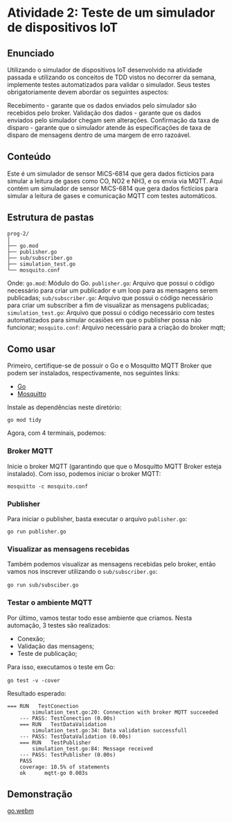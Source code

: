 # Atividade 2: Teste de um simulador de dispositivos IoT

## Enunciado

Utilizando o simulador de dispositivos IoT desenvolvido na atividade passada e utilizando os conceitos de TDD vistos no decorrer da semana, implemente testes automatizados para validar o simulador. Seus testes obrigatoriamente devem abordar os seguintes aspectos:

Recebimento - garante que os dados enviados pelo simulador são recebidos pelo broker.
Validação dos dados - garante que os dados enviados pelo simulador chegam sem alterações.
Confirmação da taxa de disparo - garante que o simulador atende às especificações de taxa de disparo de mensagens dentro de uma margem de erro razoável.

## Conteúdo

Este é um simulador de sensor MiCS-6814 que gera dados fictícios para simular a leitura de gases como CO, NO2 e NH3, e os envia via MQTT.
Aqui contém um simulador de sensor MiCS-6814 que gera dados fictícios para simular a leitura de gases e comunicação MQTT com testes automáticos.

## Estrutura de pastas
<pre><code>prog-2/
│
├── go.mod
├── publisher.go
├── sub/subscriber.go
├── simulation_test.go
└── mosquito.conf</code></pre>

Onde:
```go.mod```: Módulo do Go.
```publisher.go```: Arquivo que possui o código necessário para criar um publicador e um loop para as mensagens serem publicadas;
```sub/subscriber.go```: Arquivo que possui o código necessário para criar um subscriber a fim de visualizar as mensagens publicadas;
```simulation_test.go```: Arquivo que possui o código necessário com testes automatizados para simular ocasiões em que o publisher possa não funcionar;
```mosquito.conf```: Arquivo necessário para a criação do broker mqtt;

## Como usar
Primeiro, certifique-se de possuir o Go e o Mosquitto MQTT Broker que podem ser instalados, respectivamente, nos seguintes links:

- [Go](https://go.dev/dl/)
- [Mosquitto](https://mosquitto.org/download/)

Instale as dependências neste diretório:
<pre><code>go mod tidy</code></pre>

Agora, com 4 terminais, podemos:

### Broker MQTT
Inicie o broker MQTT (garantindo que que o Mosquitto MQTT Broker esteja instalado). Com isso, podemos iniciar o broker MQTT:
<pre><code>mosquitto -c mosquito.conf</code></pre>

### Publisher
Para iniciar o publisher, basta executar o arquivo ```publisher.go```:
<pre><code>go run publisher.go</code></pre>

### Visualizar as mensagens recebidas
Também podemos visualizar as mensagens recebidas pelo broker, então vamos nos inscrever utilizando o ```sub/subscriber.go```:
<pre><code>go run sub/subsciber.go</code> </pre>

### Testar o ambiente MQTT
Por último, vamos testar todo esse ambiente que criamos. Nesta automação, 3 testes são realizados:
- Conexão;
- Validação das mensagens;
- Teste de publicação;

Para isso, executamos o teste em Go:
<pre><code>go test -v -cover</code> </pre>

Resultado esperado:
<pre><code>=== RUN   TestConection
        simulation_test.go:20: Connection with broker MQTT succeeded
    --- PASS: TestConection (0.00s)
    === RUN   TestDataValidation
        simulation_test.go:34: Data validation successfull
    --- PASS: TestDataValidation (0.00s)
    === RUN   TestPublisher
        simulation_test.go:84: Message received
    --- PASS: TestPublisher (0.00s)
    PASS
    coverage: 10.5% of statements
    ok  	mqtt-go	0.003s</code></pre>

## Demonstração
[go.webm](https://github.com/Lukovsk/Inteli-Modulo-9/assets/99260684/7fef6ce1-09af-444e-87bb-fb80cd93bb80)
